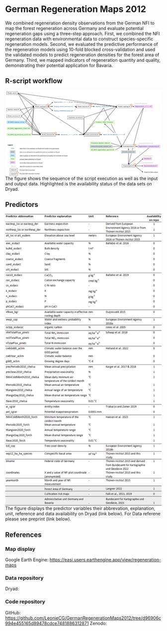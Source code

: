 # German Regeneration Maps 2012
We combined regeneration density observations from the German NFI to map the forest regeneration across Germany and evaluate potential regeneration gaps using a three-step approach.
First, we combined the NFI regeneration data with environmental data to construct species-specific regeneration models.
Second, we evaluated the predictive performance of the regeneration models using 10-fold blocked cross-validation and used the validated models to predict regeneration densities for the forest area of Germany. 
Third, we mapped indicators of regeneration quantity and quality, demonstrating their potential application for Bavaria.

## R-script workflow
<img align="middle" width="1000" src="figure/GermanRegenerationMaps2012_workflow.png"> <br />
The figure shows the sequence of the script execution as well as the input and output data. Highlighted is the availability status of the data sets on Dryad. 

## Predictors
<img align="middle" width="1000" src="figure/Predictors.png"> <br />
The figure displays the predictor variables their abbrevation, explanation, unit, reference and data availability on Dryad (link below). For Data referene please see preprint (link below).

## References
### Map display
Google Earth Engine: https://easi.users.earthengine.app/view/regeneration-maps

### Data repository
Dryad:

### Code repository
GitHub: https://github.com/LeonieCG/GermanRegenerationMaps2012/tree/d96906c994e455165d89478cdce7481886312871
Zenodo: 